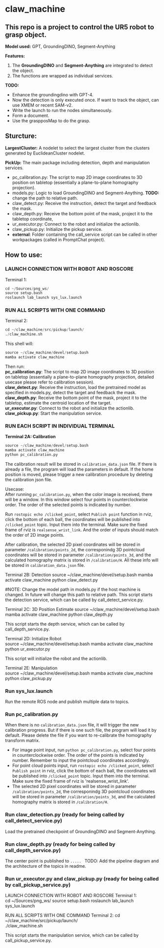 # claw_machine 

## This repo is a project to control the UR5 robot to grasp object. 
**Model used:** 
GPT, GroundingDINO, Segment-Anything

**Features:** 
1. The **GroundingDINO** and **Segment-Anything** are integrated to detect the object.
2. The functions are wrapped as individual services. 

**TODO:**
- Enhance the groundingdino with GPT-4.
- Now the detection is only executed once. If want to track the object, can use XMEM or recent SAM-v2.
- Write the launch to run the nodes simultaneously.
- Form a document.
- Use the graspposMap to do the grasp.


## Sturcture:

**LargestCluster:** A nodelet to select the largest cluster from the clusters generated by EuclideanCluster nodelet.

**PickUp:** The main package including detection, depth and manipulation services.
- pc_calibration.py: The script to map 2D image coordinates to 3D position on tabletop (essentially a plane-to-plane homography projection).
- models.py: Logic to load GroundingDINO and Segment-Anything. **TODO:** change the path to relative path.
- claw_detect.py: Receive the instruction, detect the target and feedback the mask.
- claw_depth.py: Receive the bottom point of the mask, project it to the tabletop coordinate, 
- ur_executor.py: Connect to the robot and initialize the actionlib.
- claw_pickup.py: Initialize the pickup service.
- **external**: Folder containing the call_service script can be called in other workpackages (called in PromptChat project).


## How to use:
### LAUNCH CONNECTION WITH ROBOT AND ROSCORE
Terminal 1:
```python
cd ~/Sources/png_ws/
source setup.bash
roslaunch lab_launch sys_lux.launch
```

### RUN ALL SCRIPTS WITH ONE COMMAND 
Terminal 2:
```python
cd ~/claw_machine/src/pickup/launch/    
./claw_machine.sh
```
This shell will:
```python
source ~/claw_machine/devel/setup.bash
mamba activate claw_machine
```
Then run:\
**pc_calibration.py**: The script to map 2D image coordinates to 3D position on tabletop (essentially a plane-to-plane homography projection, detailed usecase please refer to calibration session). \
**claw_detect.py**: Receive the instruction, load the pretrained model as specified in models.py, detect the target and feedback the mask. \
**claw_depth.py**: Receive the bottom point of the mask, project it to the tabletop, estimate the centroid location of the target. \
**ur_executor.py**: Connect to the robot and initialize the actionlib. \
**claw_pickup.py**: Start the manipulation service.


### RUN EACH SCRIPT IN INDIVIDUAL TERMINAL
**Terminal 2A: Calibration**
```python
source ~/claw_machine/devel/setup.bash
mamba activate claw_machine
python pc_calibration.py
```
The calibration result will be stored in `calibration_data.json` file. If there is already a file, the program will load the parameters in default. If the home position is moved, please trigger a new calibration procedure by deleting the calibration json file.

Usecase:\
After running `pc_calibration.py`, when the color image is received, there will be a window. In this window select four points in counterclockwise order. The order of the selected points is indicated by number. 

Run `rostopic echo /clicked_point`, select `Publish point` function in rviz, click the bottom of each ball, the coordinates will be published into `/clicked_point` topic. Input them into the terminal. Make sure the fixed frame of rviz is `realsense_wrist_link`. And the order of inputs should match the order of 2D image points.

After calibration, the selected 2D pixel coordinates will be stored in parameter `/calibration/points_2d`, the corresponindg 3D pointcloud coordinates will be stored in parameter `/calibration/points_3d`, and the calculated homography matrix is stored in `/calibration/H`. All these info will be stored in `calibration_data.json` file.

Terminal 2B:  Detection
source ~/claw_machine/devel/setup.bash
mamba activate claw_machine
python claw_detect.py

#NOTE: Change the model path in models.py if the host machine is changed. In future will change this path to relative path.
This script starts the detection service, which can be called by call_detect_service.py.

Terminal 2C: 3D Position Estimate
source ~/claw_machine/devel/setup.bash
mamba activate claw_machine
python claw_depth.py

This script starts the depth service, which can be called by call_depth_service.py.

Terminal 2D: Initialize Robot     
source ~/claw_machine/devel/setup.bash
mamba activate claw_machine
python ur_executor.py

This script will initialize the robot and the actionlib.

Terminal 2E: Manipulation     
source ~/claw_machine/devel/setup.bash
mamba activate claw_machine
python claw_pickup.py
### Run sys_lux.launch
Run the remote ROS node and publish multiple data to topics.
### Run pc_calibration.py

When there is no `calibration_data.json` file, it will trigger the new calibration progress. But if there is one such file, the program will load it by default. Please delete the file if you want to re-calibrate the homography transform matrix.

 - For image point input, run `python pc_calibration.py`, select four points in counterclockwise order. The order of the points is indicated by number. Remember to input the pointcloud coordinates accordingly.
 - For point cloud points input, run `rostopic echo /clicked_point`, select `Publish point` in rviz, click the bottom of each ball, the coordinates will be published into `/clicked_point` topic. Input them into the terminal. Make sure the fixed frame of rviz is 'realsense_wrist_link'.
 - The selected 2D pixel coordinates will be stored in parameter `/calibration/points_2d`, the corresponindg 3D pointcloud coordinates will be stored in parameter `/calibration/points_3d`, and the calculated homography matrix is stored in `/calibration/H`.
### Run claw_detection.py (ready for being called by call_detect_service.py)
Load the pretrained checkpoint of GroundingDINO and Segment-Anything.

### Run claw_depth.py (ready for being called by call_depth_service.py)
The center point is published to `..... ` TODO: Add the pipeline diagram and the architecture of the topics in readme.

### Run ur_executor.py and claw_pickup.py (ready for being called by call_pickup_service.py)


LAUNCH CONNECTION WITH ROBOT AND ROSCORE
Terminal 1:    
cd ~/Sources/png_ws/
source setup.bash
roslaunch lab_launch sys_lux.launch

RUN ALL SCRIPTS WITH ONE COMMAND
Terminal 2:
cd ~/claw_machine/src/pickup/launch/    
./claw_machine.sh


This script starts the manipulation service, which can be called by call_pickup_service.py.

